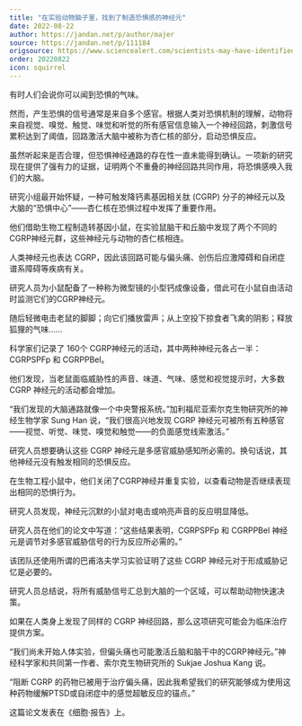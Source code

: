 ```yaml
---
title: "在实验动物脑子里，找到了制造恐惧感的神经元"
date: 2022-08-22
author: https://jandan.net/p/author/majer
source: https://jandan.net/p/111184
origsource: https://www.sciencealert.com/scientists-may-have-identified-the-neurons-that-give-birth-to-fear
order: 20220822
icon: squirrel
---
```


有时人们会说你可以闻到恐惧的气味。

然而，产生恐惧的信号通常是来自多个感官。根据人类对恐惧机制的理解，动物将来自视觉、嗅觉、触觉、味觉和听觉的所有感官信息输入一个神经回路，刺激信号累积达到了阈值，回路激活大脑中被称为杏仁核的部分，启动恐惧反应。

虽然听起来是否合理，但恐惧神经通路的存在性一直未能得到确认。一项新的研究现在提供了强有力的证据，证明两个不重叠的神经回路共同作用，将恐惧感唤入我们的大脑。

研究小组最开始怀疑，一种可触发降钙素基因相关肽 (CGRP) 分子的神经元以及大脑的“恐惧中心”——杏仁核在恐惧过程中发挥了重要作用。

他们借助生物工程制造转基因小鼠，在实验鼠脑干和丘脑中发现了两个不同的CGRP神经元群，这些神经元与动物的杏仁核相连。

人类神经元也表达 CGRP，因此该回路可能与偏头痛、创伤后应激障碍和自闭症谱系障碍等疾病有关。

研究人员为小鼠配备了一种称为微型镜的小型钙成像设备，借此可在小鼠自由活动时监测它们的CGRP神经元。

随后轻微电击老鼠的脚脚；向它们播放雷声；从上空投下掠食者飞禽的阴影；释放狐狸的气味……

科学家们记录了 160个 CGRP神经元的活动，其中两种神经元各占一半：CGRPSPFp 和 CGRPPBel。

他们发现，当老鼠面临威胁性的声音、味道、气味、感觉和视觉提示时，大多数 CGRP 神经元的活动都会增加。

“我们发现的大脑通路就像一个中央警报系统。”加利福尼亚索尔克生物研究所的神经生物学家 Sung Han 说，“我们很高兴地发现 CGRP 神经元可被所有五种感官——视觉、听觉、味觉、嗅觉和触觉——的负面感觉线索激活。”

研究人员想要确认这些 CGRP 神经元是多感官威胁感知所必需的。换句话说，其他神经元没有触发相同的恐惧反应。

在生物工程小鼠中，他们关闭了CGRP神经并重复实验，以查看动物是否继续表现出相同的恐惧行为。

研究人员发现，神经元沉默的小鼠对电击或响亮声音的反应明显降低。

研究人员在他们的论文中写道：“这些结果表明，CGRPSPFp 和 CGRPPBel 神经元是调节对多感官威胁信号的行为反应所必需的。”

该团队还使用所谓的巴甫洛夫学习实验证明了这些 CGRP 神经元对于形成威胁记忆是必要的。

研究人员总结说，将所有威胁信号汇总到大脑的一个区域，可以帮助动物快速决策。

如果在人类身上发现了同样的 CGRP 神经回路，那么这项研究可能会为临床治疗提供方案。

“我们尚未开始人体实验，但偏头痛也可能激活丘脑和脑干中的CGRP神经元。”神经科学家和共同第一作者、索尔克生物研究所的 Sukjae Joshua Kang 说。

“阻断 CGRP 的药物已被用于治疗偏头痛，因此我希望我们的研究能够成为使用这种药物缓解PTSD或自闭症中的感觉超敏反应的锚点。”

这篇论文发表在《细胞·报告》上。